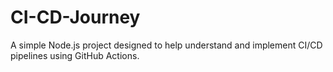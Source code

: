 # CI-CD-Journey
A simple Node.js project designed to help understand and implement CI/CD pipelines using GitHub Actions. 
